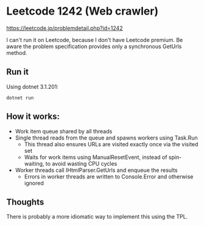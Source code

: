 # Leetcode 1242 (Web crawler)
https://leetcode.jp/problemdetail.php?id=1242

I can't run it on Leetcode, because I don't have Leetcode premium.
Be aware the problem specification provides only a synchronous GetUrls method.

## Run it
Using dotnet 3.1.201:

```
dotnet run
```

## How it works:
- Work item queue shared by all threads
- Single thread reads from the queue and spawns workers using Task.Run
  - This thread also ensures URLs are visited exactly once via the visited set
  - Waits for work items using ManualResetEvent, instead of spin-waiting, to avoid wasting CPU cycles
- Worker threads call IHtmlParser.GetUrls and enqueue the results
  - Errors in worker threads are written to Console.Error and otherwise ignored

## Thoughts
There is probably a more idiomatic way to implement this using the TPL.